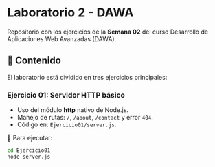 # Laboratorio 2 - DAWA
Repositorio con los ejercicios de la **Semana 02** del curso Desarrollo de Aplicaciones Web Avanzadas (DAWA).

## 📂 Contenido
El laboratorio está dividido en tres ejercicios principales:

### Ejercicio 01: Servidor HTTP básico
- Uso del módulo **http** nativo de Node.js.
- Manejo de rutas: `/`, `/about`, `/contact` y error `404`.
- Código en: `Ejercicio01/server.js`.

📌 Para ejecutar:
```bash
cd Ejercicio01
node server.js
